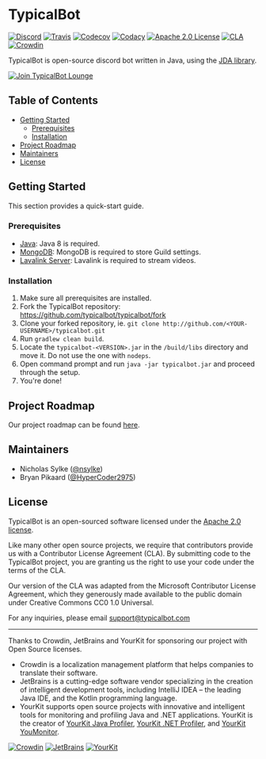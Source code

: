 TypicalBot
==========

[![Discord](https://discordapp.com/api/guilds/163038706117115906/embed.png?style=shield)](https://discord.gg/typicalbot)
[![Travis](https://travis-ci.org/typicalbot/typicalbot.svg?branch=master)](https://travis-ci.org/typicalbot/typicalbot)
[![Codecov](https://codecov.io/gh/typicalbot/typicalbot/branch/master/graph/badge.svg)](https://codecov.io/gh/typicalbot/typicalbot)
[![Codacy](https://api.codacy.com/project/badge/Grade/755f28f53a4c46b69d8d110d7e79ebfe)](https://www.codacy.com/app/nsylke/typicalbot?utm_source=github.com&amp;utm_medium=referral&amp;utm_content=typicalbot/typicalbot&amp;utm_campaign=Badge_Grade)
[![Apache 2.0 License](https://img.shields.io/github/license/typicalbot/typicalbot.svg)](LICENSE.md)
[![CLA](https://cla-assistant.io/readme/badge/typicalbot/typicalbot)](https://cla-assistant.io/typicalbot/typicalbot)
[![Crowdin](https://d322cqt584bo4o.cloudfront.net/typicalbot/localized.svg)](https://crowdin.typicalbot.com/project/typicalbot)

TypicalBot is open-source discord bot written in Java, using the [JDA library](https://github.com/DV8FromTheWorld/JDA).

[![Join TypicalBot Lounge](https://discordapp.com/api/guilds/163038706117115906/embed.png?style=banner2)](https://discord.gg/typicalbot)

## Table of Contents

- [Getting Started](#getting-started)
  - [Prerequisites](#prerequisites)
  - [Installation](#installation)
- [Project Roadmap](#project-roadmap)
- [Maintainers](#maintainers)
- [License](#license)

## Getting Started

This section provides a quick-start guide. 

### Prerequisites

- [Java](https://www.oracle.com/technetwork/java/javase): Java 8 is required. 
- [MongoDB](https://www.mongodb.com/download-center/community): MongoDB is required to store Guild settings.
- [Lavalink Server](https://github.com/Frederikam/Lavalink#server-configuration): Lavalink is required to stream videos. 

### Installation

1. Make sure all prerequisites are installed.
2. Fork the TypicalBot repository: https://github.com/typicalbot/typicalbot/fork
3. Clone your forked repository, ie. `git clone http://github.com/<YOUR-USERNAME>/typicalbot.git`
4. Run `gradlew clean build`.
5. Locate the `typicalbot-<VERSION>.jar` in the `/build/libs` directory and move it. Do not use the one with `nodeps`.  
6. Open command prompt and run `java -jar typicalbot.jar` and proceed through the setup.
7. You're done!

## Project Roadmap

Our project roadmap can be found [here](https://typicalbot.com/roadmap). 

## Maintainers

- Nicholas Sylke ([@nsylke](https://github.com/nsylke))
- Bryan Pikaard ([@HyperCoder2975](https://github.com/hypercoder2975))

## License

TypicalBot is an open-sourced software licensed under the [Apache 2.0 license](./LICENSE.md).

Like many other open source projects, we require that contributors provide us with a Contributor License Agreement (CLA). By submitting code to the TypicalBot project, you are granting us the right to use your code under the terms of the CLA.

Our version of the CLA was adapted from the Microsoft Contributor License Agreement, which they generously made available to the public domain under Creative Commons CC0 1.0 Universal.

For any inquiries, please email support@typicalbot.com

---

Thanks to Crowdin, JetBrains and YourKit for sponsoring our project with Open Source licenses.

 - Crowdin is a localization management platform that helps companies to translate their software.
 - JetBrains is a cutting-edge software vendor specializing in the creation of intelligent development tools, including IntelliJ IDEA – the leading Java IDE, and the Kotlin programming language.
 - YourKit supports open source projects with innovative and intelligent tools for monitoring and profiling Java and .NET applications. YourKit is the creator of [YourKit Java Profiler](https://www.yourkit.com/java/profiler), [YourKit .NET Profiler](https://www.yourkit.com/.net/profiler), and [YourKit YouMonitor](https://www.yourkit.com/youmonitor).
 
[![Crowdin](https://i.imgur.com/iak92W6.png)](https://crowdin.com)
[![JetBrains](https://i.imgur.com/3iN9EeA.png)](https://www.jetbrains.com/?from=typicalbot)
[![YourKit](https://i.imgur.com/GdygJ1w.png)](https://www.yourkit.com)
